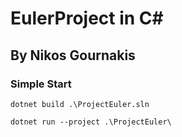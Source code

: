 # EulerProject in C#

## By Nikos Gournakis


### Simple Start
```console
dotnet build .\ProjectEuler.sln

dotnet run --project .\ProjectEuler\
```

